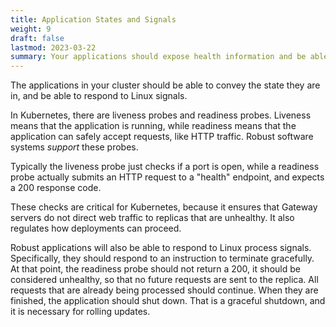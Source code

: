 ```yaml
---
title: Application States and Signals
weight: 9
draft: false
lastmod: 2023-03-22
summary: Your applications should expose health information and be able to gracefully shut down.
---
```


The applications in your cluster should be able to convey the state they are in, and be able 
to respond to Linux signals.

In Kubernetes, there are liveness probes and readiness probes.  Liveness means that the 
application is running, while readiness means that the application can safely accept 
requests, like HTTP traffic.  Robust software systems *support* these probes.

Typically the liveness probe just checks if a port is open, while a readiness probe actually
submits an HTTP request to a "health" endpoint, and expects a 200 response code.

These checks are critical for Kubernetes, because it ensures that Gateway servers do not
direct web traffic to replicas that are unhealthy.  It also regulates how deployments 
can proceed.

Robust applications will also be able to respond to Linux process signals.  Specifically,
they should respond to an instruction to terminate gracefully.  At that point, the 
readiness probe should not return a 200, it should be considered unhealthy, so that 
no future requests are sent to the replica.  All requests that are already being 
processed should continue.  When they are finished, the application should shut down.
That is a graceful shutdown, and it is necessary for rolling updates.
